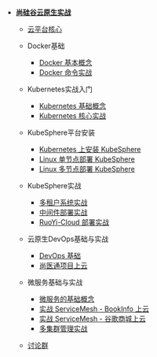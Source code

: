 - [**尚硅谷云原生实战**](README.md)

  - [云平台核心](01%20云平台核心.md)

  - Docker基础
    - [Docker 基本概念](02%20Docker%20基本概念.md)
    - [Docker 命令实战](03%20Docker%20命令实战.md)

  - Kubernetes实战入门
    - [Kubernetes 基础概念](04%20Kubernetes%20基础概念.md)
    - [Kubernetes 核心实战](05%20Kubernetes%20核心实战.md)

  - KubeSphere平台安装
    - [Kubernetes 上安装 KubeSphere](06%20Kubernetes%20上安装%20KubeSphere.md)
    - [Linux 单节点部署 KubeSphere](07%20Linux%20单节点部署%20KubeSphere.md)
    - [Linux 多节点部署 KubeSphere](08%20Linux%20多节点部署%20KubeSphere.md)

  - KubeSphere实战
    - [多租户系统实战](09%20多租户系统实战.md)
    - [中间件部署实战](10%20中间件部署实战.md)
    - [RuoYi-Cloud 部署实战](11%20RuoYi-Cloud%20部署实战.md)

  - 云原生DevOps基础与实战
    - [DevOps 基础](12%20DevOps%20基础.md)
    - [尚医通项目上云](13%20尚医通项目上云.md)

  - 微服务基础与实战
    - [微服务的基础概念](14%20微服务的基础概念.md)
    - [实战 ServiceMesh - BookInfo 上云](15%20实战%20ServiceMesh%20-%20BookInfo%20上云.md)
    - [实战 ServiceMesh - 谷歌商城上云](16%20实战%20ServiceMesh%20-%20谷歌商城上云.md)
    - [多集群管理实战](17%20多集群管理实战.md)

  - [讨论群](18%20讨论群.md)
